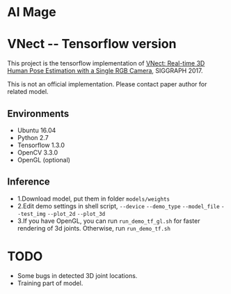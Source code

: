 # AI Mage
# VNect -- Tensorflow version
This project is the tensorflow implementation of [VNect: Real-time 3D Human Pose Estimation with a Single RGB Camera](http://gvv.mpi-inf.mpg.de/projects/VNect/), SIGGRAPH 2017.

This is not an official implementation. Please contact paper author for related model. 

## Environments
- Ubuntu 16.04
- Python 2.7
- Tensorflow 1.3.0
- OpenCV 3.3.0
- OpenGL (optional)

## Inference
- 1.Download model, put them in folder `models/weights`
- 2.Edit demo settings in shell script, `--device` `--demo_type` `--model_file` `--test_img` `--plot_2d` `--plot_3d`
- 3.If you have OpenGL, you can run `run_demo_tf_gl.sh` for faster rendering of 3d joints. Otherwise, run `run_demo_tf.sh`

# TODO
 - Some bugs in detected 3D joint locations.
 - Training part of model.


